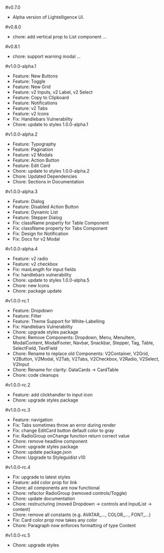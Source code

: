 #v0.7.0
- Alpha version of Lightelligence UI.

#v0.8.0
- chore: add vertical prop to List component …

#v0.8.1
- chore: support warning modal …

#v1.0.0-alpha.1
- Feature: New Buttons
- Feature: Toggle
- Feature: New Grid
- Feature: v2 Inputs, v2 Label, v2 Select
- Feature: Copy to Clipboard
- Feature: Notifications
- Feature: v2 Tabs
- Feature: v2 Icons
- Fix: Handlebars Vulnerability
- Chore: update to styles 1.0.0-alpha.1

#v1.0.0-alpha.2
- Feature: Typography
- Feature: Pagination
- Feature: v2 Modals
- Feature: Action Button
- Feature: Edit Card
- Chore: update to styles 1.0.0-alpha.2
- Chore: Updated Dependencies
- Chore: Sections in Documentation

#v1.0.0-alpha.3
- Feature: Dialog
- Feature: Disabled Action Button
- Feature: Dynamic List
- Feature: Stepper Dialog
- Fix: className property for Table Component
- Fix: className property for Tabs Component
- Fix: Design for Notification
- Fix: Docs for v2 Modal

#v1.0.0-alpha.4
- Feature: v2 radio
- Feature: v2 checkbox
- Fix: maxLength for input fields
- Fix: handlebars vulnerability
- Chore: update to styles 1.0.0-alpha.5
- Chore: new Icons
- Chore: package update

#v1.0.0-rc.1
- Feature: Dropdown
- Feature: Filter
- Feature: Theme Support for White-Labelling
- Fix: Handlebars Vulnerability
- Chore: upgrade styles package
- Chore: Remove Components: Dropdown, Menu, MenuItem, ModalContent, ModalFooter, Navbar, Snackbar, Stepper, Tag, Table, SelectField, TextField
- Chore: Rename to replace old Components: V2Container, V2Grid, V2Button, V2Modal, V2Tab, V2Tabs, V2Checkbox, V2Radio, V2Select, V2Input
- Chore: Rename for clarity: DataCards -> CardTable
- Chore: code cleanups

#v1.0.0-rc.2
- Feature: add clickhandler to input icon
- Chore: upgrade styles package

#v1.0.0-rc.3
- Feature: navigation
- Fix: Tabs sometimes throw an error during render
- Fix: change EditCard button default color to gray
- Fix: RadioGroup onChange function return correct value
- Chore: remove headline component
- Chore: upgrade styles package
- Chore: update package.json
- Chore: Upgrade to Styleguidist v10

#v1.0.0-rc.4
- Fix: upgrade to latest styles
- Feature: add color prop for link
- Chore: all components are now functional
- Chore: refactor RadioGroup (removed controls/Toggle)
- Chore: update documentation 
- Chore: restructuring (moved Dropdown -> controls and InputList -> content)
- Chore: remove all constants (e.g. AVATAR_..., COLOR_..., FONT_...) 
- Fix: Card color prop now takes any color
- Chore: Paragraph now enforces formatting of type Content

#v1.0.0-rc.5
- Chore: upgrade styles
